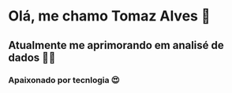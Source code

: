 # Olá, me chamo Tomaz Alves 👋

## Atualmente me aprimorando em analisé de dados 👨‍💻

### Apaixonado por tecnlogia 😍

<!--
**Tomaz4lves/Tomaz4lves** is a ✨ _special_ ✨ repository because its `README.md` (this file) appears on your GitHub profile.

Here are some ideas to get you started:

- 🔭 I’m currently working on ...
- 🌱 I’m currently learning ...
- 👯 I’m looking to collaborate on ...
- 🤔 I’m looking for help with ...
- 💬 Ask me about ...
- 📫 How to reach me: ...
- 😄 Pronouns: ...
- ⚡ Fun fact: ...
-->
